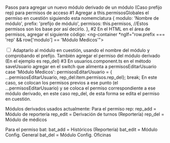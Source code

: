  Pasos para agregar un nuevo módulo derivado de un módulo (Caso prefijo rep) para permisos de acceso
 #1 Agregar a this.permisosGlobales el permiso en cuestión siguiendo esta nomemclatura
 {
   modulo: 'Nombre de módulo',
   prefix: 'prefijo de módulo',
   permisos: this.permisos,   //Estos permisos son los base por así decirlo.
 },
 #2 En el HTML en el área de permisos, agregar el siguiente código:
 <ng-container *ngIf="row.prefix === 'rep' && row['modulo'] == 'Módulo Medicos'">
   <td><input type="checkbox" [checked]="row.permisos[row.prefix+'_del']" (change)="row.permisos[row.prefix+'_del']=!row.permisos[row.prefix+'_del']"></td>
  </ng-container>
 Adaptarlo al módulo en cuestión, usando el nombre del módulo y comprobando el prefijo. También agregar el permiso del módulo derivado (En el ejemplo es rep_del)
 #3 En usuarios.component.ts en el método saveUsuario agregar en el switch que alimenta a permisosEditarUsuario
 case 'Módulo Medicos':
 permisosEditarUsuario = { ...permisosEditarUsuario, rep_del:item.permisos.rep_del};
 break; 
 En este caso, se colocan los permisos previos a ese punto (el ...permisosEditarUsuario) y se coloca el permiso correspondiente a ese módulo derivado, en este caso rep_del, de esta forma se edita el permiso en cuestión.


 Módulos derivados usados actualmente:
 Para el permiso rep:
 rep_add = Módulo de reportería
 rep_edit = Derivación de turnos (Reportería)
 rep_del = Módulo de médicos

 Para el permiso bat:
 bat_add = Históricos (Reportería) 
 bat_edit = Módulo Config. General
 bat_del = Módulo Config. Oficinas